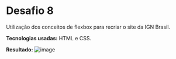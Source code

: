 <h1>Desafio 8</h1>

Utilização dos conceitos de flexbox para recriar o site da IGN Brasil. 

<b>Tecnologias usadas:</b> HTML e CSS.

<b>Resultado:</b>
![image](https://github.com/emanuellisntos/Kick-Modulos1e2/assets/99870160/36de68b1-2251-4dd6-a9ea-158fb090bb81)

